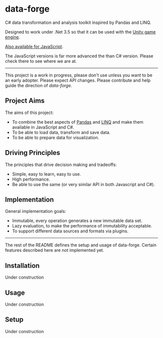 # data-forge

C# data transformation and analysis toolkit inspired by Pandas and LINQ.

Designed to work under .Net 3.5 so that it can be used with the [Unity game engine](https://en.wikipedia.org/wiki/Unity_(game_engine)).

[Also available for JavaScript](https://github.com/Real-Serious-Games/data-forge-js).

The JavaScript versions is far more advanced the than C# version. Please check there to see where we are at.

----------

This project is a work in progress, please don't use unless you want to be an early adopter. Please expect API changes. Please contribute and help guide the direction of *data-forge*.

## Project Aims

The aims of this project:

- To combine the best aspects of [Pandas](https://en.wikipedia.org/wiki/Pandas_(software)) and [LINQ](https://en.wikipedia.org/wiki/Language_Integrated_Query) and make them available in JavaScript and C#.
- To be able to load data, transform and save data.
- To be able to prepare data for visualization. 

## Driving Principles 

The principles that drive decision making and tradeoffs:

- Simple, easy to learn, easy to use.
- High performance.
- Be able to use the same (or very similar API in both Javascript and C#).

## Implementation

General implementation goals:

- Immutable, every operation generates a new immutable data set.
- Lazy evaluation, to make the performance of immutability acceptable.
- To support different data sources and formats via plugins.


----------

The rest of the README defines the setup and usage of data-forge. Certain features described here are not implemented yet. 

## Installation

Under construction 

## Usage 

Under construction

## Setup

Under construction
